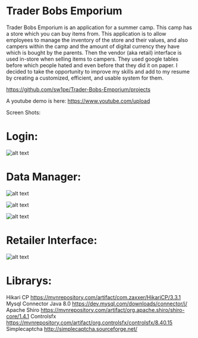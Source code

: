 # Trader Bobs Emporium

Trader Bobs Emporium is an application for a summer camp. This camp has a store which you can buy items from. This application is to allow employees to manage the inventory of the store and their values, and also campers within the camp and the amount of digital currency they have which is bought by the parents. Then the vendor (aka retail) interface is used in-store when selling items to campers. They used google tables before which people hated and even before that they did it on paper. I decided to take the opportunity to improve my skills and add to my resume by creating a customized, efficient, and usable system for them.﻿

https://github.com/sw1pe/Trader-Bobs-Emporium/projects

A youtube demo is here: https://www.youtube.com/upload

Screen Shots:

# Login:

![alt text](https://github.com/sw1pe/Trader-Bobs-Emporium/blob/master/Screen%20Shots/login.PNG)

# Data Manager:

![alt text](https://github.com/sw1pe/Trader-Bobs-Emporium/blob/master/Screen%20Shots/dashboard.PNG)

![alt text](https://github.com/sw1pe/Trader-Bobs-Emporium/blob/master/Screen%20Shots/items.PNG)

![alt text](https://github.com/sw1pe/Trader-Bobs-Emporium/blob/master/Screen%20Shots/log.jpg)

# Retailer Interface:

![alt text](https://github.com/sw1pe/Trader-Bobs-Emporium/blob/master/Screen%20Shots/retailer.PNG)

# Librarys:

Hikari CP https://mvnrepository.com/artifact/com.zaxxer/HikariCP/3.3.1
Mysql Connector Java 8.0 https://dev.mysql.com/downloads/connector/j/
Apache Shiro https://mvnrepository.com/artifact/org.apache.shiro/shiro-core/1.4.1
Controlsfx https://mvnrepository.com/artifact/org.controlsfx/controlsfx/8.40.15
Simplecaptcha http://simplecaptcha.sourceforge.net/



